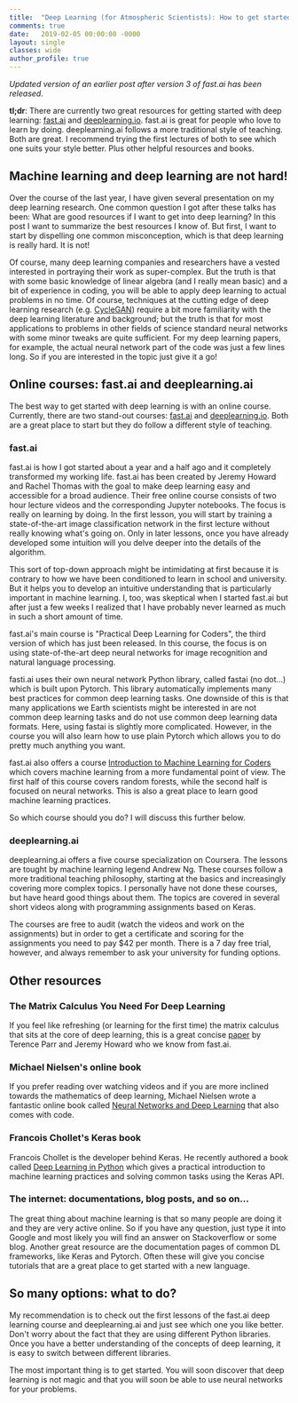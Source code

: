 ```yaml
---
title:  "Deep Learning (for Atmospheric Scientists): How to get started"
comments: true
date:   2019-02-05 00:00:00 -0000
layout: single
classes: wide
author_profile: true
---
```


*Updated version of an earlier post after version 3 of fast.ai has been released.*

**tl;dr**: There are currently two great resources for getting started with deep learning: [fast.ai](https://course.fast.ai/) and [deeplearning.io](https://www.coursera.org/specializations/deep-learning). fast.ai is great for people who love to learn by doing. deeplearning.ai follows a more traditional style of teaching. Both are great. I recommend trying the first lectures of both to see which one suits your style better. Plus other helpful resources and books.

## Machine learning and deep learning are not hard!
Over the course of the last year, I have given several presentation on my deep learning research. One common question I got after these talks has been: What are good resources if I want to get into deep learning? In this post I want to summarize the best resources I know of. But first, I want to start by dispelling one common misconception, which is that deep learning is really hard. It is not!

Of course, many deep learning companies and researchers have a vested interested in portraying their work as super-complex. But the truth is that with some basic knowledge of linear algebra (and I really mean basic) and a bit of experience in coding, you will be able to apply deep learning to actual problems in no time. Of course, techniques at the cutting edge of deep learning research (e.g. [CycleGAN](https://github.com/junyanz/pytorch-CycleGAN-and-pix2pix)) require a bit more familiarity with the deep learning literature and background; but the truth is that for most applications to problems in other fields of science standard neural networks with some minor tweaks are quite sufficient. For my deep learning papers, for example, the actual neural network part of the code was just a few lines long. So if you are interested in the topic just give it a go!

## Online courses: fast.ai and deeplearning.ai

The best way to get started with deep learning is with an online course. Currently, there are two stand-out courses: [fast.ai](https://course.fast.ai/) and [deeplearning.io](https://www.coursera.org/specializations/deep-learning). Both are a great place to start but they do follow a different style of teaching. 

### fast.ai

fast.ai is how I got started about a year and a half ago and it completely transformed my working life. fast.ai has been created by Jeremy Howard and Rachel Thomas with the goal to make deep learning easy and accessible for a broad audience. Their free online course consists of two hour lecture videos and the corresponding Jupyter notebooks. The focus is really on learning by doing. In the first lesson, you will start by training a state-of-the-art image classification network in the first lecture without really knowing what's going on. Only in later lessons, once you have already developed some intuition will you delve deeper into the details of the algorithm.

This sort of top-down approach might be intimidating at first because it is contrary to how we have been conditioned to learn in school and university. But it helps you to develop an intuitive understanding that is particularly important in machine learning. I, too, was skeptical when I started fast.ai but after just a few weeks I realized that I have probably never learned as much in such a short amount of time. 

fast.ai's main course is "Practical Deep Learning for Coders", the third version of which has just been released. In this course, the focus is on using state-of-the-art deep neural networks for image recognition and natural language processing. 

fasti.ai uses their own neural network Python library, called fastai (no dot...) which is built upon Pytorch. This library automatically implements many best practices for common deep learning tasks. One downside of this is that many applications we Earth scientists might be interested in are not common deep learning tasks and do not use common deep learning data formats. Here, using fastai is slightly more complicated. However, in the course you will also learn how to use plain Pytorch which allows you to do pretty much anything you want.

fast.ai also offers a course [Introduction to Machine Learning for Coders](http://course18.fast.ai/ml) which covers machine learning from a more fundamental point of view. The first half of this course covers random forests, while the second half is focused on neural networks. This is also a great place to learn good machine learning practices. 

So which course should you do? I will discuss this further below.

### deeplearning.ai

deeplearning.ai offers a five course specialization on Coursera. The lessons are tought by machine learning legend Andrew Ng. These courses follow a more traditional teaching philosophy, starting at the basics and increasingly covering more complex topics. I personally have not done these courses, but have heard good things about them. The topics are covered in several short videos along with programming assignments based on Keras. 

The courses are free to audit (watch the videos and work on the assignments) but in order to get a certificate and scoring for the assignments you need to pay $42 per month. There is a 7 day free trial, however, and always remember to ask your university for funding options.

## Other resources

### The Matrix Calculus You Need For Deep Learning

If you feel like refreshing (or learning for the first time) the matrix calculus that sits at the core of deep learning, this is a great concise [paper](https://arxiv.org/abs/1802.01528) by Terence Parr and Jeremy Howard who we know from fast.ai.

### Michael Nielsen's online book

If you prefer reading over watching videos and if you are more inclined towards the mathematics of deep learning, Michael Nielsen wrote a fantastic online book called [Neural Networks and Deep Learning](http://neuralnetworksanddeeplearning.com/) that also comes with code.

### Francois Chollet's Keras book

Francois Chollet is the developer behind Keras. He recently authored a book called [Deep Learning in Python](https://www.manning.com/books/deep-learning-with-python) which gives a practical introduction to machine learning practices and solving common tasks using the Keras API. 

### The internet: documentations, blog posts, and so on...

The great thing about machine learning is that so many people are doing it and they are very active online. So if you have any question, just type it into Google and most likely you will find an answer on Stackoverflow or some blog. Another great resource are the documentation pages of common DL frameworks, like Keras and Pytorch. Often these will give you concise tutorials that are a great place to get started with a new language. 

## So many options: what to do?

My recommendation is to check out the first lessons of the fast.ai deep learning course and deeplearning.ai and just see which one you like better. Don't worry about the fact that they are using different Python libraries. Once you have a better understanding of the concepts of deep learning, it is easy to switch between different libraries.

The most important thing is to get started. You will soon discover that deep learning is not magic and that you will soon be able to use neural networks for your problems. 

